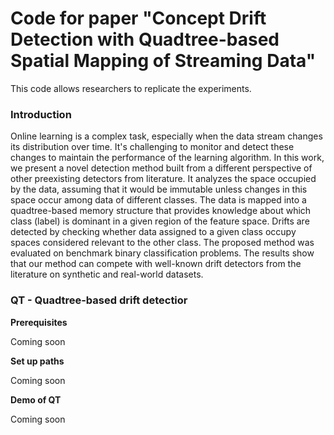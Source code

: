 # Code for paper "Concept Drift Detection with Quadtree-based Spatial Mapping of Streaming Data"
 This code allows researchers to replicate the experiments.
 
 
### Introduction
  Online learning is a complex task, especially when the data stream changes its distribution over time. It's challenging to monitor and detect these changes to maintain the performance of the learning algorithm. In this work, we present a novel detection method built from a different perspective of other preexisting detectors from literature. It analyzes the space occupied by the data, assuming that it would be immutable unless changes in this space occur among data of different classes. The data is mapped into a quadtree-based memory structure that provides knowledge about which class (label) is dominant in a given region of the feature space. Drifts are detected by checking whether data assigned to a given class occupy spaces considered relevant to the other class. The proposed method was evaluated on benchmark binary classification problems. The results show that our method can compete with well-known drift detectors from the literature on synthetic and real-world datasets.
  
  
###  QT - Quadtree-based drift detectior

**Prerequisites**

Coming soon
  
**Set up paths**

Coming soon
   
**Demo of QT**

Coming soon